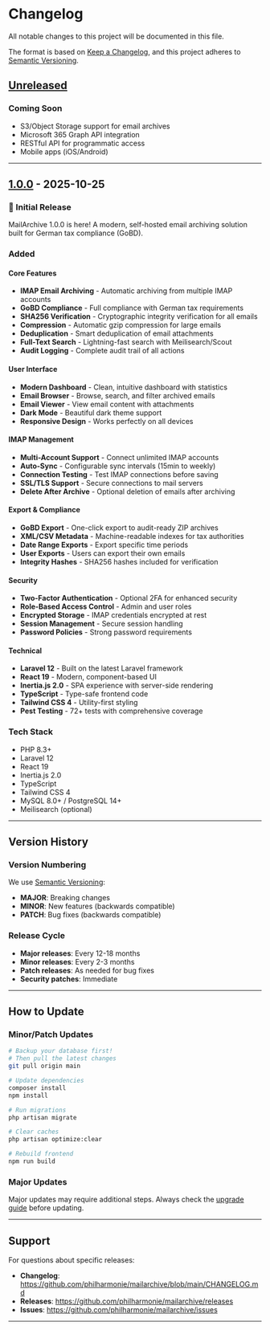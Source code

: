 # Changelog

All notable changes to this project will be documented in this file.

The format is based on [Keep a Changelog](https://keepachangelog.com/en/1.0.0/),
and this project adheres to [Semantic Versioning](https://semver.org/spec/v2.0.0.html).

## [Unreleased]

### Coming Soon
- S3/Object Storage support for email archives
- Microsoft 365 Graph API integration
- RESTful API for programmatic access
- Mobile apps (iOS/Android)

---

## [1.0.0] - 2025-10-25

### 🎉 Initial Release

MailArchive 1.0.0 is here! A modern, self-hosted email archiving solution built for German tax compliance (GoBD).

### Added

#### Core Features
- **IMAP Email Archiving** - Automatic archiving from multiple IMAP accounts
- **GoBD Compliance** - Full compliance with German tax requirements
- **SHA256 Verification** - Cryptographic integrity verification for all emails
- **Compression** - Automatic gzip compression for large emails
- **Deduplication** - Smart deduplication of email attachments
- **Full-Text Search** - Lightning-fast search with Meilisearch/Scout
- **Audit Logging** - Complete audit trail of all actions

#### User Interface
- **Modern Dashboard** - Clean, intuitive dashboard with statistics
- **Email Browser** - Browse, search, and filter archived emails
- **Email Viewer** - View email content with attachments
- **Dark Mode** - Beautiful dark theme support
- **Responsive Design** - Works perfectly on all devices

#### IMAP Management
- **Multi-Account Support** - Connect unlimited IMAP accounts
- **Auto-Sync** - Configurable sync intervals (15min to weekly)
- **Connection Testing** - Test IMAP connections before saving
- **SSL/TLS Support** - Secure connections to mail servers
- **Delete After Archive** - Optional deletion of emails after archiving

#### Export & Compliance
- **GoBD Export** - One-click export to audit-ready ZIP archives
- **XML/CSV Metadata** - Machine-readable indexes for tax authorities
- **Date Range Exports** - Export specific time periods
- **User Exports** - Users can export their own emails
- **Integrity Hashes** - SHA256 hashes included for verification

#### Security
- **Two-Factor Authentication** - Optional 2FA for enhanced security
- **Role-Based Access Control** - Admin and user roles
- **Encrypted Storage** - IMAP credentials encrypted at rest
- **Session Management** - Secure session handling
- **Password Policies** - Strong password requirements

#### Technical
- **Laravel 12** - Built on the latest Laravel framework
- **React 19** - Modern, component-based UI
- **Inertia.js 2.0** - SPA experience with server-side rendering
- **TypeScript** - Type-safe frontend code
- **Tailwind CSS 4** - Utility-first styling
- **Pest Testing** - 72+ tests with comprehensive coverage

### Tech Stack
- PHP 8.3+
- Laravel 12
- React 19
- Inertia.js 2.0
- TypeScript
- Tailwind CSS 4
- MySQL 8.0+ / PostgreSQL 14+
- Meilisearch (optional)

---

## Version History

### Version Numbering

We use [Semantic Versioning](https://semver.org/):
- **MAJOR**: Breaking changes
- **MINOR**: New features (backwards compatible)
- **PATCH**: Bug fixes (backwards compatible)

### Release Cycle

- **Major releases**: Every 12-18 months
- **Minor releases**: Every 2-3 months
- **Patch releases**: As needed for bug fixes
- **Security patches**: Immediate

---

## How to Update

### Minor/Patch Updates

```bash
# Backup your database first!
# Then pull the latest changes
git pull origin main

# Update dependencies
composer install
npm install

# Run migrations
php artisan migrate

# Clear caches
php artisan optimize:clear

# Rebuild frontend
npm run build
```

### Major Updates

Major updates may require additional steps. Always check the [upgrade guide](UPGRADING.md) before updating.

---

## Support

For questions about specific releases:
- **Changelog**: https://github.com/philharmonie/mailarchive/blob/main/CHANGELOG.md
- **Releases**: https://github.com/philharmonie/mailarchive/releases
- **Issues**: https://github.com/philharmonie/mailarchive/issues

---

[Unreleased]: https://github.com/philharmonie/mailarchive/compare/v1.0.0...HEAD
[1.0.0]: https://github.com/philharmonie/mailarchive/releases/tag/v1.0.0
